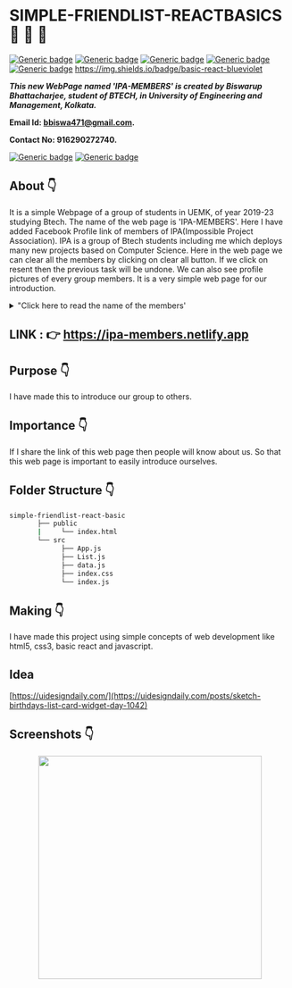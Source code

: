 # SIMPLE-FRIENDLIST-REACTBASICS :star_struck: :boy: :girl:

 [![Generic badge](https://img.shields.io/badge/advance-html5-red)](https://shields.io/) [![Generic badge](https://img.shields.io/badge/v%207.12.0-npm-blueviolet)](https://shields.io/)  [![Generic badge](https://img.shields.io/badge/advance-css3-green)](https://shields.io/) [![Generic badge](https://img.shields.io/badge/Advance-javascript-orange)](https://shields.io/) [![Generic badge](https://img.shields.io/badge/Advance-javascript-orange)](https://shields.io/) https://img.shields.io/badge/basic-react-blueviolet

***This new WebPage named 'IPA-MEMBERS' is created by Biswarup Bhattacharjee, student of BTECH, in University of Engineering and Management, Kolkata.***

**Email Id: bbiswa471@gmail.com.** 

**Contact No: 916290272740.** 

[![Generic badge](https://img.shields.io/badge/contact%20me-facebook-blue)](https://www.facebook.com/biswarup.bhattacharjee.5811) [![Generic badge](https://img.shields.io/badge/visit%20my%20projects%20-github-brightgreen)](https://github.com/biswa2210)

## About :point_down: 

<div align="justified">

It is a simple Webpage of a group of students in UEMK, of year 2019-23 studying Btech. The name of the web page is 'IPA-MEMBERS'. Here I have added Facebook Profile link of members of IPA(Impossible Project Association). IPA is a group of Btech students including me which deploys many new projects based on Computer Science. Here in the web page we can clear all the members by clicking on clear all button. If we click on resent then the previous task will be undone. We can also see profile pictures of every group members. It is a very simple web page for our introduction.
      
</div>

 <details>
       <summary>"Click here to read the name of the members'</summary>
 
 ## Members :point_down:
 
 - Biswarup Bhattacharjee<br>
 - Subhajit Pati<br>
 - Rahul Debnath<br>
 - Arijit Goswami<br>
 - Subhadip Maji<br>
 - Ankita Sikder<br>

</details>
 
## LINK : :point_right: https://ipa-members.netlify.app

## Purpose :point_down:

<div align="justified">

I have made this to introduce our group to others.
</div>

## Importance :point_down:

<div align="justified">

If I share the link of this web page then people will know about us. So that this web page is important to easily introduce ourselves.

</div>

## Folder Structure :point_down:
```bash
simple-friendlist-react-basic
       ├── public
       |     └── index.html
       └── src
             ├── App.js
             ├── List.js
             ├── data.js
             ├── index.css
             └── index.js           
```

## Making :point_down:

<div align="justified">

I have made this project using simple concepts of web development like html5, css3, basic react and javascript. 
</div>

## Idea

[https://uidesigndaily.com/](https://uidesigndaily.com/posts/sketch-birthdays-list-card-widget-day-1042)

## Screenshots :point_down: 

<div align="center">
  

<a href="pics/ipa.PNG"><img src="pics/ipa.PNG" width="400" height= "400"></a> 
</div>








